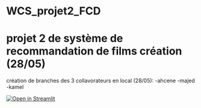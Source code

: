 # WCS_projet2_FCD
# projet 2 de système de recommandation de films création (28/05)

création de branches des 3 collavorateurs en local (28/05):
 -ahcene
 -majed
 -kamel

  [![Open in Streamlit](https://static.streamlit.io/badges/streamlit_badge_black_white.svg)](https://fcd-recommandation-de-films.streamlit.app/)

